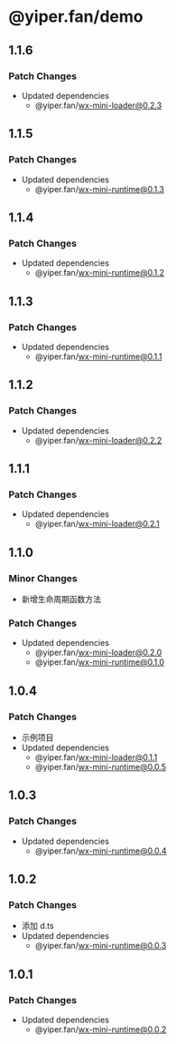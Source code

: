 # @yiper.fan/demo

## 1.1.6

### Patch Changes

- Updated dependencies
  - @yiper.fan/wx-mini-loader@0.2.3

## 1.1.5

### Patch Changes

- Updated dependencies
  - @yiper.fan/wx-mini-runtime@0.1.3

## 1.1.4

### Patch Changes

- Updated dependencies
  - @yiper.fan/wx-mini-runtime@0.1.2

## 1.1.3

### Patch Changes

- Updated dependencies
  - @yiper.fan/wx-mini-runtime@0.1.1

## 1.1.2

### Patch Changes

- Updated dependencies
  - @yiper.fan/wx-mini-loader@0.2.2

## 1.1.1

### Patch Changes

- Updated dependencies
  - @yiper.fan/wx-mini-loader@0.2.1

## 1.1.0

### Minor Changes

- 新增生命周期函数方法

### Patch Changes

- Updated dependencies
  - @yiper.fan/wx-mini-loader@0.2.0
  - @yiper.fan/wx-mini-runtime@0.1.0

## 1.0.4

### Patch Changes

- 示例项目
- Updated dependencies
  - @yiper.fan/wx-mini-loader@0.1.1
  - @yiper.fan/wx-mini-runtime@0.0.5

## 1.0.3

### Patch Changes

- Updated dependencies
  - @yiper.fan/wx-mini-runtime@0.0.4

## 1.0.2

### Patch Changes

- 添加 d.ts
- Updated dependencies
  - @yiper.fan/wx-mini-runtime@0.0.3

## 1.0.1

### Patch Changes

- Updated dependencies
  - @yiper.fan/wx-mini-runtime@0.0.2
